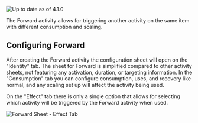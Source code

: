![Up to date as of 4.1.0](https://img.shields.io/static/v1?label=dnd5e&message=4.1.0&color=informational)

The Forward activity allows for triggering another activity on the same item with different consumption and scaling.


## Configuring Forward

After creating the Forward activity the configuration sheet will open on the "Identity" tab. The sheet for Forward is simplified compared to other activity sheets, not featuring any activation, duration, or targeting information. In the "Consumption" tab you can configure consumption, uses, and recovery like normal, and any scaling set up will affect the activity being used.

On the "Effect" tab there is only a single option that allows for selecting which activity will be triggered by the Forward activity when used.

![Forward Sheet - Effect Tab](https://raw.githubusercontent.com/foundryvtt/dnd5e/publish-wiki/wiki/images/activities/forward-effect.jpg)
